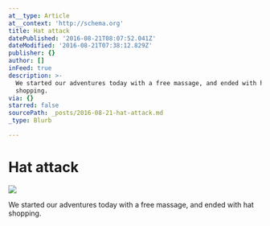 ```yaml
---
at__type: Article
at__context: 'http://schema.org'
title: Hat attack
datePublished: '2016-08-21T08:07:52.041Z'
dateModified: '2016-08-21T07:38:12.829Z'
publisher: {}
author: []
inFeed: true
description: >-
  We started our adventures today with a free massage, and ended with hat
  shopping.
via: {}
starred: false
sourcePath: _posts/2016-08-21-hat-attack.md
_type: Blurb

---
```

# Hat attack
![](https://the-grid-user-content.s3-us-west-2.amazonaws.com/47585709-6006-4a67-95dc-40a5b4831ea9.jpg)

We started our adventures today with a free massage, and ended with hat shopping.